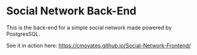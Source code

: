 # Social Network Back-End
This is the back-end for a simple social network made powered by PostgresSQL.

See it in action here: https://cmoyates.github.io/Social-Network-Frontend/
